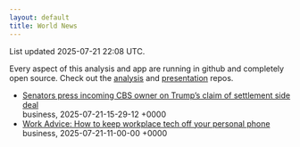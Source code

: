 ```yaml
---
layout: default
title: World News
---
```


<div markdown="0">
<div class="byline small text-muted">List updated <span class="datetime">2025-07-21 22:08 UTC</span>.</div>

<p>Every aspect of this analysis and app are running in github and completely open source. Check out the <a href="https://github.com/Castro-Media/Analysis">analysis</a> and <a href="https://github.com/Castro-Media/TopStoryReview.com">presentation</a> repos.</p>
<ul>
<li><a href='https://www.washingtonpost.com/business/2025/07/21/paramount-skydance-trump-cbs-settlement/'>Senators press incoming CBS owner on Trump&#8217;s claim of settlement side deal</a><div class='byline small text-muted'>business, <span class="datetime">2025-07-21-15-29-12 +0000</span></div></li>
<li><a href='https://www.washingtonpost.com/business/2025/07/21/work-advice-tech-privacy-phone/'>Work Advice: How to keep workplace tech off your personal phone</a><div class='byline small text-muted'>business, <span class="datetime">2025-07-21-11-00-00 +0000</span></div></li>
</ul>
</div>
